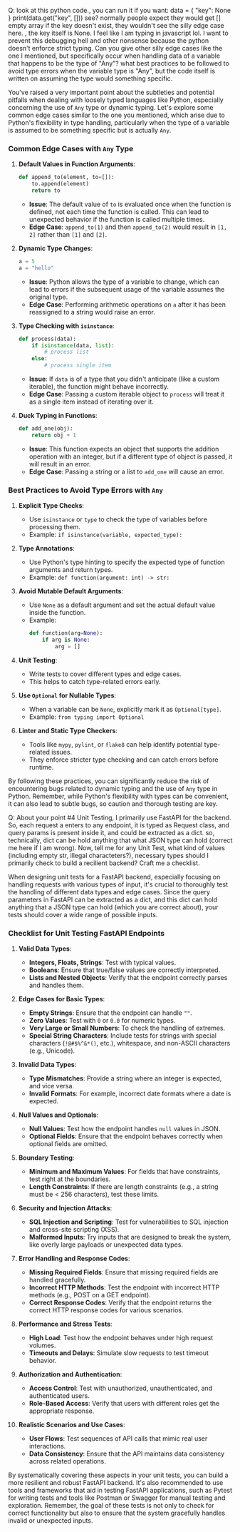 Q: look at this python code., you can run it if you want: data = { "key": None } print(data.get("key", [])) see? normally people expect they would get [] empty array if the key doesn't exist, they wouldn't see the silly edge case here. , the key itself is None. I feel like I am typing in javascript lol. I want to prevent this debugging hell and other nonsense because the python doesn't enforce strict typing. Can you give other silly edge cases like the one I mentioned, but specifically occur when handling data of a variable that happens to be the type of "Any"? what best practices to be followed to avoid type errors when the variable type is "Any", but the code itself is written on assuming the type would something specific.

You've raised a very important point about the subtleties and potential pitfalls when dealing with loosely typed languages like Python, especially concerning the use of `Any` type or dynamic typing. Let's explore some common edge cases similar to the one you mentioned, which arise due to Python's flexibility in type handling, particularly when the type of a variable is assumed to be something specific but is actually `Any`.

### Common Edge Cases with `Any` Type

1. **Default Values in Function Arguments**:
   ```python
   def append_to(element, to=[]):
       to.append(element)
       return to
   ```
   - **Issue**: The default value of `to` is evaluated once when the function is defined, not each time the function is called. This can lead to unexpected behavior if the function is called multiple times.
   - **Edge Case**: `append_to(1)` and then `append_to(2)` would result in `[1, 2]` rather than `[1]` and `[2]`.

2. **Dynamic Type Changes**:
   ```python
   a = 5
   a = "hello"
   ```
   - **Issue**: Python allows the type of a variable to change, which can lead to errors if the subsequent usage of the variable assumes the original type.
   - **Edge Case**: Performing arithmetic operations on `a` after it has been reassigned to a string would raise an error.

3. **Type Checking with `isinstance`**:
   ```python
   def process(data):
       if isinstance(data, list):
           # process list
       else:
           # process single item
   ```
   - **Issue**: If `data` is of a type that you didn't anticipate (like a custom iterable), the function might behave incorrectly.
   - **Edge Case**: Passing a custom iterable object to `process` will treat it as a single item instead of iterating over it.

4. **Duck Typing in Functions**:
   ```python
   def add_one(obj):
       return obj + 1
   ```
   - **Issue**: This function expects an object that supports the addition operation with an integer, but if a different type of object is passed, it will result in an error.
   - **Edge Case**: Passing a string or a list to `add_one` will cause an error.

### Best Practices to Avoid Type Errors with `Any`

1. **Explicit Type Checks**:
   - Use `isinstance` or `type` to check the type of variables before processing them.
   - Example: `if isinstance(variable, expected_type):`

2. **Type Annotations**:
   - Use Python's type hinting to specify the expected type of function arguments and return types.
   - Example: `def function(argument: int) -> str:`

3. **Avoid Mutable Default Arguments**:
   - Use `None` as a default argument and set the actual default value inside the function.
   - Example:
     ```python
     def function(arg=None):
         if arg is None:
             arg = []
     ```

4. **Unit Testing**:
   - Write tests to cover different types and edge cases.
   - This helps to catch type-related errors early.

5. **Use `Optional` for Nullable Types**:
   - When a variable can be `None`, explicitly mark it as `Optional[type]`.
   - Example: `from typing import Optional`

6. **Linter and Static Type Checkers**:
   - Tools like `mypy`, `pylint`, or `flake8` can help identify potential type-related issues.
   - They enforce stricter type checking and can catch errors before runtime.

By following these practices, you can significantly reduce the risk of encountering bugs related to dynamic typing and the use of `Any` type in Python. Remember, while Python's flexibility with types can be convenient, it can also lead to subtle bugs, so caution and thorough testing are key.

Q: About your point #4 Unit Testing, I primarily use FastAPI for the backend. So, each request a enters to any endpoint, it is typed as Request class, and query params is present inside it, and could be extracted as a dict. so, technically, dict can be hold anything that what JSON type can hold (correct me here if I am wrong). Now, tell me for any Unit Test, what kind of values (including empty str, illegal characteters?), necessary types should I primarily check to build a recilient backend? Craft me a checklist.

When designing unit tests for a FastAPI backend, especially focusing on handling requests with various types of input, it's crucial to thoroughly test the handling of different data types and edge cases. Since the query parameters in FastAPI can be extracted as a dict, and this dict can hold anything that a JSON type can hold (which you are correct about), your tests should cover a wide range of possible inputs.

### Checklist for Unit Testing FastAPI Endpoints

1. **Valid Data Types**:
   - **Integers, Floats, Strings**: Test with typical values.
   - **Booleans**: Ensure that true/false values are correctly interpreted.
   - **Lists and Nested Objects**: Verify that the endpoint correctly parses and handles them.

2. **Edge Cases for Basic Types**:
   - **Empty Strings**: Ensure that the endpoint can handle `""`.
   - **Zero Values**: Test with `0` or `0.0` for numeric types.
   - **Very Large or Small Numbers**: To check the handling of extremes.
   - **Special String Characters**: Include tests for strings with special characters (`!@#$%^&*()`, etc.), whitespace, and non-ASCII characters (e.g., Unicode).

3. **Invalid Data Types**:
   - **Type Mismatches**: Provide a string where an integer is expected, and vice versa.
   - **Invalid Formats**: For example, incorrect date formats where a date is expected.

4. **Null Values and Optionals**:
   - **Null Values**: Test how the endpoint handles `null` values in JSON.
   - **Optional Fields**: Ensure that the endpoint behaves correctly when optional fields are omitted.

5. **Boundary Testing**:
   - **Minimum and Maximum Values**: For fields that have constraints, test right at the boundaries.
   - **Length Constraints**: If there are length constraints (e.g., a string must be < 256 characters), test these limits.

6. **Security and Injection Attacks**:
   - **SQL Injection and Scripting**: Test for vulnerabilities to SQL injection and cross-site scripting (XSS).
   - **Malformed Inputs**: Try inputs that are designed to break the system, like overly large payloads or unexpected data types.

7. **Error Handling and Response Codes**:
   - **Missing Required Fields**: Ensure that missing required fields are handled gracefully.
   - **Incorrect HTTP Methods**: Test the endpoint with incorrect HTTP methods (e.g., POST on a GET endpoint).
   - **Correct Response Codes**: Verify that the endpoint returns the correct HTTP response codes for various scenarios.

8. **Performance and Stress Tests**:
   - **High Load**: Test how the endpoint behaves under high request volumes.
   - **Timeouts and Delays**: Simulate slow requests to test timeout behavior.

9. **Authorization and Authentication**:
   - **Access Control**: Test with unauthorized, unauthenticated, and authenticated users.
   - **Role-Based Access**: Verify that users with different roles get the appropriate response.

10. **Realistic Scenarios and Use Cases**:
    - **User Flows**: Test sequences of API calls that mimic real user interactions.
    - **Data Consistency**: Ensure that the API maintains data consistency across related operations.

By systematically covering these aspects in your unit tests, you can build a more resilient and robust FastAPI backend. It's also recommended to use tools and frameworks that aid in testing FastAPI applications, such as Pytest for writing tests and tools like Postman or Swagger for manual testing and exploration. Remember, the goal of these tests is not only to check for correct functionality but also to ensure that the system gracefully handles invalid or unexpected inputs.